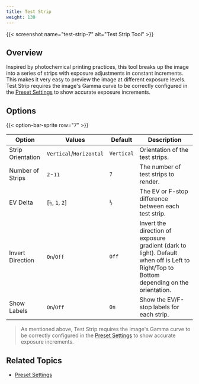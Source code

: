 ```yaml
---
title: Test Strip
weight: 130
---
```


{{< screenshot name="test-strip-7" alt="Test Strip Tool" >}}

## Overview

Inspired by photochemical printing practices, this tool breaks up the image into a series of strips with exposure adjustments in constant increments. This makes it very easy to preview the image at different exposure levels. Test Strip requires the image's Gamma curve to be correctly configured in the [Preset Settings](/docs/presets) to show accurate exposure increments.

## Options

{{< option-bar-sprite row="7" >}}

| Option | Values | Default | Description |
|--------|--------|---------|-------------|
| Strip Orientation | `Vertical`/`Horizontal` | `Vertical` | Orientation of the test strips. |
| Number of Strips | `2`-`11` | `7` | The number of test strips to render. |
| EV Delta | [`½`, `1`, `2`] | `½` | The EV or F-stop difference between each test strip. |
| Invert Direction | `On`/`Off` | `Off` | Invert the direction of exposure gradient (dark to light). Default when off is Left to Right/Top to Bottom depending on the orientation. |
| Show Labels | `On`/`Off` | `On` | Show the EV/F-stop labels for each strip. |

> As mentioned above, Test Strip requires the image's Gamma curve to be correctly configured in the [Preset Settings](/docs/presets) to show accurate exposure increments.

## Related Topics

* [Preset Settings](/docs/presets)
